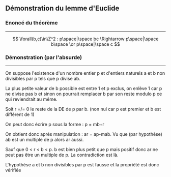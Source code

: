 ## Démonstration du lemme d'Euclide

### Enoncé du théorème

___

$$
\forall(b,c)\in\Z^2 : p\space|\space bc \Rightarrow p\space|\space b\space \or p\space|\space c
$$

### Démonstration (par l'absurde)

___

On suppose l'existence d'un nombre entier p et d'entiers naturels a et b non divisibles par p tels que p divise ab.

La plus petite valeur de b possible est entre 1 et p exclus, on enlève 1 car p ne divise pas b et sinon on pourrait remplacer b par son reste modulo p ce qui reviendrait au même.

Soit r =/= 0 le reste de la DE de p par b. (non nul car p est premier et b est différent de 1)

On peut donc écrire p sous la forme : p = mb+r

On obtient donc après manipulation : ar = ap-mab. Vu que (par hypothèse) ab est un multiple de p alors ar aussi.

Sauf que 0 < r < b < p.  b  est bien plus petit que p mais positif donc ar ne peut pas être un multiple de p. La contradiction est là.

L'hypothèse a et b non divisibles par p est fausse et la propriété est donc vérifiée